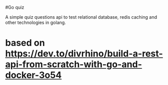 #Go quiz

A simple quiz questions api to test relational database, redis caching and other technologies in golang.

# based on https://dev.to/divrhino/build-a-rest-api-from-scratch-with-go-and-docker-3o54